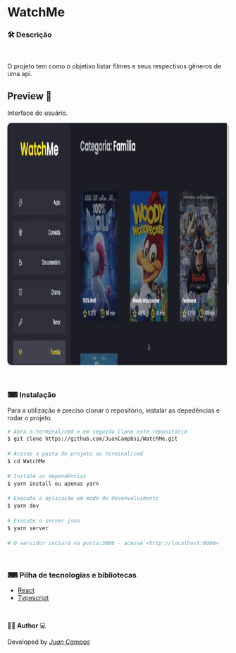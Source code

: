 <p align="center">
<h1>
 WatchMe
</h1>
</p>

### 🛠  Descrição   

</br>

O projeto tem como o objetivo listar filmes e seus respectivos gêneros de uma api.


## Preview 📱
Interface do usuário.
</br>

<p align="center">
  <kbd>
 <img width="850" style="border-radius: 10px" height="550" src="https://github.com/JuanCampbsi/WatchMe/blob/63db8755acaed8e92057b952322f33d9f5ea7a77/assets/preview.gif" alt="Intro"> 
  </kbd>
  </br>
</p>

</br>

### ⌨ Instalação
Para a utilização é preciso clonar o repositório, instalar as depedências e rodar o projeto.

```bash
# Abra o terminal/cmd e em seguida Clone este repositório
$ git clone https://github.com/JuanCampbsi/WatchMe.git

# Acesse a pasta do projeto no terminal/cmd
$ cd WatchMe

# Instale as dependências
$ yarn install ou apenas yarn

# Execute a aplicação em modo de desenvolvimento
$ yarn dev

# Execute o server json
$ yarn server

# O servidor inciará na porta:3000 - acesse <http://localhost:8080>

```

</br>

### ⌨ Pilha de tecnologias e bibliotecas

-   [React](https://github.com/facebook/react)
-   [Typescript](https://www.typescriptlang.org/)

</br>

👨‍💻 **Author** 💻

Developed by [_Juan Campos_](https://www.linkedin.com/in/juancampos-ferreira/)

